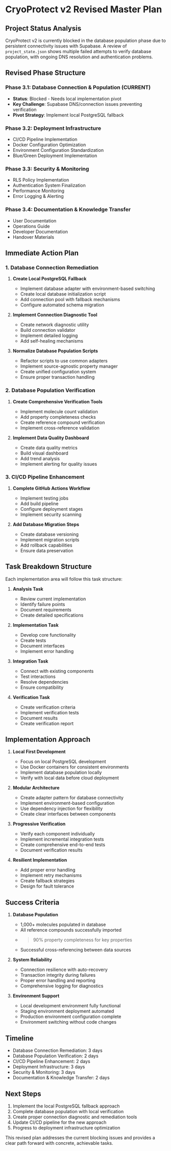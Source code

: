 # CryoProtect v2 Revised Master Plan

## Project Status Analysis

CryoProtect v2 is currently blocked in the database population phase due to persistent connectivity issues with Supabase. A review of `project_state.json` shows multiple failed attempts to verify database population, with ongoing DNS resolution and authentication problems.

## Revised Phase Structure

### Phase 3.1: Database Connection & Population (CURRENT)
- **Status**: Blocked - Needs local implementation pivot
- **Key Challenge**: Supabase DNS/connection issues preventing verification
- **Pivot Strategy**: Implement local PostgreSQL fallback

### Phase 3.2: Deployment Infrastructure
- CI/CD Pipeline Implementation
- Docker Configuration Optimization
- Environment Configuration Standardization
- Blue/Green Deployment Implementation

### Phase 3.3: Security & Monitoring
- RLS Policy Implementation
- Authentication System Finalization
- Performance Monitoring
- Error Logging & Alerting

### Phase 3.4: Documentation & Knowledge Transfer
- User Documentation
- Operations Guide
- Developer Documentation
- Handover Materials

## Immediate Action Plan

### 1. Database Connection Remediation
1. **Create Local PostgreSQL Fallback**
   - Implement database adapter with environment-based switching
   - Create local database initialization script
   - Add connection pool with fallback mechanisms
   - Configure automated schema migration

2. **Implement Connection Diagnostic Tool**
   - Create network diagnostic utility
   - Build connection validator
   - Implement detailed logging
   - Add self-healing mechanisms

3. **Normalize Database Population Scripts**
   - Refactor scripts to use common adapters
   - Implement source-agnostic property manager
   - Create unified configuration system
   - Ensure proper transaction handling

### 2. Database Population Verification
1. **Create Comprehensive Verification Tools**
   - Implement molecule count validation
   - Add property completeness checks
   - Create reference compound verification
   - Implement cross-reference validation

2. **Implement Data Quality Dashboard**
   - Create data quality metrics
   - Build visual dashboard
   - Add trend analysis
   - Implement alerting for quality issues

### 3. CI/CD Pipeline Enhancement
1. **Complete GitHub Actions Workflow**
   - Implement testing jobs
   - Add build pipeline
   - Configure deployment stages
   - Implement security scanning

2. **Add Database Migration Steps**
   - Create database versioning
   - Implement migration scripts
   - Add rollback capabilities
   - Ensure data preservation

## Task Breakdown Structure

Each implementation area will follow this task structure:

1. **Analysis Task**
   - Review current implementation
   - Identify failure points
   - Document requirements
   - Create detailed specifications

2. **Implementation Task**
   - Develop core functionality
   - Create tests
   - Document interfaces
   - Implement error handling

3. **Integration Task**
   - Connect with existing components
   - Test interactions
   - Resolve dependencies
   - Ensure compatibility

4. **Verification Task**
   - Create verification criteria
   - Implement verification tests
   - Document results
   - Create verification report

## Implementation Approach

1. **Local First Development**
   - Focus on local PostgreSQL development
   - Use Docker containers for consistent environments
   - Implement database population locally
   - Verify with local data before cloud deployment

2. **Modular Architecture**
   - Create adapter pattern for database connectivity
   - Implement environment-based configuration
   - Use dependency injection for flexibility
   - Create clear interfaces between components

3. **Progressive Verification**
   - Verify each component individually
   - Implement incremental integration tests
   - Create comprehensive end-to-end tests
   - Document verification results

4. **Resilient Implementation**
   - Add proper error handling
   - Implement retry mechanisms
   - Create fallback strategies
   - Design for fault tolerance

## Success Criteria

1. **Database Population**
   - 1,000+ molecules populated in database
   - All reference compounds successfully imported
   - >90% property completeness for key properties
   - Successful cross-referencing between data sources

2. **System Reliability**
   - Connection resilience with auto-recovery
   - Transaction integrity during failures
   - Proper error handling and reporting
   - Comprehensive logging for diagnostics

3. **Environment Support**
   - Local development environment fully functional
   - Staging environment deployment automated
   - Production environment configuration complete
   - Environment switching without code changes

## Timeline

- Database Connection Remediation: 3 days
- Database Population Verification: 2 days
- CI/CD Pipeline Enhancement: 2 days
- Deployment Infrastructure: 3 days
- Security & Monitoring: 3 days
- Documentation & Knowledge Transfer: 2 days

## Next Steps

1. Implement the local PostgreSQL fallback approach
2. Complete database population with local verification
3. Create proper connection diagnostic and remediation tools
4. Update CI/CD pipeline for the new approach
5. Progress to deployment infrastructure optimization

This revised plan addresses the current blocking issues and provides a clear path forward with concrete, achievable tasks.